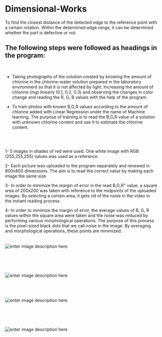 # Dimensional-Works

To find the closest distance of the detected edge to the reference point with a certain rotation. Within the determined edge range, it can be determined whether the part is defective or not.

## The following steps were followed as headings in the program:
<br>

- Taking photographs of the solution created by knowing the amount of chlorine in the chlorine-water solution prepared in the laboratory environment so that it is not affected by light. Increasing the amount of chlorine (mg) linearly (0.1, 0.2, 0.3) and observing the changes in color change and reading the R, G, B values with the help of the program.

- To train photos with known B,G,R values according to the amount of chlorine added with Linear Regression under the name of Machine learning. The purpose of training is to read the B,G,R value of a solution with unknown chlorine content and use it to estimate the chlorine content. 

<br>
<br>


1- 5 images in shades of red were used. One white image with RGB (255,255,255) values was used as a reference.

2- Each picture was uploaded to the program separately and renewed in 800x800 dimensions. The aim is to read the correct value by making each image the same size

3- In order to minimize the margin of error in the read B,G,R" value, a square area of 200x200 was taken with reference to the midpoints of the uploaded images. By selecting a certain area, it gets rid of the noise in the video in the instant reading process.

4- In order to minimize the margin of error, the average values of B, G, R values within the square area were taken and the noise was reduced by performing various morphological operations. The purpose of this process is the pixel-sized black dots that we call noise in the image. By averaging and morphological operations, these points are minimized. 
<br><br><br>
![enter image description here](https://lh3.googleusercontent.com/bnEcEl6lFynL4VQ5-Uh8OqPIUnG3i1S5gIkYhu_Ua2HhvKcKtDPmXZuf4j15jJourABtOL8horTKajQoba2PaQHEOxB1cHjk1uTelTHc9pHz-6MPRoAOj1URvv9E_u2rrxMyMokXxxd9uESkWQjyo2XesyDE08uxVYmtsfVmTk84HgJPfRhbi6KRc-VAvtUSvpUuZerTsvnUfYC-TdOZTZ7rVmbxcTy2UHOaRR233tjGMbuHHOx0DM1eQCwG_xXp058tq6-HXCE97TNUk4W7ftLZtRuFCvSVdCKJCYNLaYH9clb-UU_IfO7a8YFK3rV-VtJJWFjKa0mwk8YfLiMrDucUgScdvbeyz2e2GZqCKtjGNjg81ZKiRcsI9LxiMeKvhspHP3K4rP-epB2eTZsbKOJ36ga-udkazkiZsiIoaT2JNFpJ997qJVlDaQ_wzil7oBFCWoykAzccPV8qUxlK16G-LLISDNRpEMeVCn1UCwquUg32k8fgTz497y_x2-6syc_3sfQGfkFOod56jyR_vJkatUcx4oE7xFTqLpN9x6MpnvLc0gfdrW5NRk3HAny5Ts62_xcx8Pe7vWDADHdvtrHyho8zmJibyB21hG1lW5X2eieq-PJ_NlO3fP0_guiBZsalM7tItipHZUl1138sk-h9JDSKoIYQstXgvFyl7r1spaHsFMK_c6UzIrV5yEARlLdtFzzi4Dt3UqxJnSg_o-17tZ2IcHvo9432T8SVdZ49FnXQsUTqXrifcHljqRCjlbdcABzl4Uj10C4RXYHGMzQ7fsETp_Rv4J8L1iiRMpDkqjmSo_jif7rX0FuIqB2Q2qvF_zcg0OHHdh_NomhV7fGbmOP0_4cE7ibMxGebHSY=w419-h252-no?authuser=2)

<br><br><br>

![enter image description here](https://lh3.googleusercontent.com/-vr8Gw142F0KIONqjw3YxFqghrDtID47E3ZYoVsQYY42fvwePN9uRqqbGRK_xlK0BK4BzPTsUEhoSthCQdFTXw43v9bUpdk0xZ-pjDUQaz857odwTG1yqmj9MehI7TCrD4p0GvmA8yDDYYFSGZLjqVE_O4ZWxQKuia0fM6CXF1viGJIaKfeThWBv2PvoZ4TneSuytCApRElXbJ-YMkUJjOgeYAFeKFOV5wAXVqnz6gu5F1vd_be-Mo9XXcQTHh14ybqOqowGYSJw9C1jRR8HVE4RjVpOa9d_e_intNAl79ElSu_q5x1WEU2_QE88TDz9qxpMMgStVQRXk4R_z3PUrSkA-RagiG_I8FQ21u9xr3wrkfwYLXsn_p1vJQT3zq79TXSeuxwy6VykEiD9ZG2qzgIQPkJ5f4Ws6sR0ijm5E8ZCRis-b66V68Hj9k1C211seSImC1PU577XurDDYoGINk64Zdlk0HoONZzrRBJP0FfJlOkRiGUgq08bGk4_gRJKCFMYLRbB_6iLdVuI8JfezD90lOBNTsj9hrr4wneENFFx6KKZGlTDnFtxPQVvNgg9bgXcJy4Xfgmj0iDwQ7O8WSUByLV_NOADy-5OVdbMGhL4JOhyphscwGpeKY_hhda538cydLD2oW_CnkPrxzTmQpaxRcEFDgChn0RNX66Pim6QUPceWwtpM8-cZ_B_8pml7ZM4imcQrhLsDIZ-HYy_wJT_LJ2eR39dbbDyDpHq3aR75cGTDIOmMPzUWGxlOjBmgK9zBWafDYK9UFlGbHR0xM19tsxB2AR808uw0WwoVzm79S4zlQOmZzW8D_py5mu7gSuRC2NSghU49coFdu9J8OjCgW4P-4V6EERaKaJtqOQ=w640-h480-no?authuser=2)

<br><br><br>
![enter image description here](https://lh3.googleusercontent.com/bY0FrZBsAQcC0JUlqSce0N3YT4ykpSLnJoTeUfvgUBnwjiP0gTuiMehr-BrHw2vrFrZWBtiunjGQbidHIlafQHCb94xMDyh7uqYbpsXljT24vIvdJOZl0Sh5MkiTN_1FYWboDSkBGdTxac5jLaGrCq4U6E40RDybchKwa6yngKbBgVLn1AN-few1JklFWIoc8iihrl0BP8Dd35RsPFbjhldpObW47HCNWL8jfhhqcTDQIYs9whev3dpXptnNfY1Xs_iD1ZLy0muZR4qWPMH3077ChyYajnIvpldfJsG8BloTZaLFMge-lUSZUkPrKUMiyx4Hbemkb1wFg55c9C9BryYKVmoe5tsoMyeRiP3flaZ0yXViWBjSh30Rs94l_JVSVMCmr1aaPYpt12cbNry5MJwPMjhlaB9lvfY_joqGctgkt4dvS6Mh-bY-OYx7STGopngxgrhuFpAFoQ6GPLRhYgLNWPq2EweN5sxBLKTCn64zNWRlBhv5_JYN6wSZZxIgGS6f_iOE4HUb2muWhTlodSAwrR_bDoNDBho56wFk5PY1pf3aNG98TgrsetZjXt9bw8-kT405iJvMhatJtGtoqlnzVuOKsOKcpY48D_FEgYd5A82OcL975Znpcb1TaWX4j1Gw_LPq6icFGByaRAhTpsLrN85b8-gz-rqK414KXTL7KhLwWvz35JZs9Hjc85E26nB5HxYxW1_66wdlrBsqlrGNJYfkparTDKihkrAE60jQ48uOYaBXax09kmulxRJXBVdtMElSNZr7GwGNNPr1Yv2Dn9Bj5mYuI2j1HNmKohHO-wxRS5H1OapH1EQf029JP4t-tI9WfJPTG2Py2PdY3qxYPO-nNEBee1xW-kJmwyM=s800-no?authuser=2)

<br><br><br>

![enter image description here](https://lh3.googleusercontent.com/VEqA2c9RtEl0dxmXR6RwPApgaNvtlqEJUZJPrwNE8zzVQvq-wlMItAFLmhVVsjgu45d_srM4Bt6R5MUI6QwwEjqafUwMy3bih3rEnAFuQM-iYdQTlNctCwWM-tKEF2anOyxY0DnQhbABIQuQE1m03pbOW6Z92RxtlBJuUJMB0IFHb_OSvcAdgaG49sLoY2eKXvt2J3wgF6fbdN-DYrLM25dy-7hK6vRmkozQL3YMvMeRviSbb69RpusCcxD25bbZISVi6RaFB1ZXtWWLvPWR2_bY86nGR3itjASoNQ7azyg8cNvXkTSZo8cspRedQo2s-Y7m8aTBBDIeUcZqxmPtryjgqnzMt3WH-wKHY_aOwpiQYMet5MHpHae6ZwIiwZVkMYLFtWR79TlEfw-b03rLxDQcvWEUrroNtO0Eec6SLulEOo7SgqkG819_ApSLmBUM4ql_w7T4cZCk7rCBbRtPhUlCpdU6z_4CQWYB9lT_anfq3kERtLj8R-ACRGX_--HJz6hwIW_UJtfZNiQ4zstcLTas96ZPvKMt4m5mNvbARUw5i3SRtfcoTitbf-TaPK1ZTwF01CZ1DYt91eYBIz26cRfRDLuPVMLFvPhGvxNLpO61zopXK7fnEDvTWTVsln6ulWPPy1-WGmaE9WJhwcPKDg3tZzWOcylCxq59xKkwz8d6Rf1dmCPTFX53Jkxpc33az1J6JDdYTeB-yzd6aGyzdre3G7BzjKgaa-lNEhZPrbFv0vGzOmwu4hzGBrPV_zEuhssaK-L_fr7d-GTPsmsFeZ4slKxF6z8RaZtgKIfUneZn8_O_vK6RpCzxRebv1yEfeiPDq2EZ3h6Ho1mqcd9Ajw0Qz2-cmPLMQyaDeyd-AwM=w407-h124-no?authuser=2)